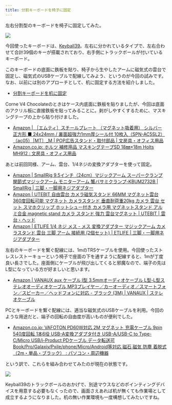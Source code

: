 ```yaml
---
title: 分割キーボードを椅子に固定
---
```


左右分割型のキーボードを椅子に固定してみた。

![](https://i.imgur.com/fCz7lk7h.jpg)

今回使ったキーボードは、[Keyball39](https://shop.yushakobo.jp/products/5357)。左右に分かれているタイプで、左右合わせて合計39個のキーが搭載されており、右手側にトラックボールが付いているキーボード。

このキーボードの底面に鉄板を貼り、椅子から生やしたアームに磁気式の雲台で固定し、磁気式のUSBケーブルで配線してみよう、というのが今回の試みです。なお、以前には別のアプローチとして、机に固定する方法を紹介しました。

- [分割キーボードを机に固定](https://r7kamura.com/articles/2024-04-30-diary)

Corne V4 Chocolateのときはケース内底面に鉄板を貼りましたが、今回は底面のアクリル板に直接鉄板を貼ってみることに。剥がしやすくするために、マスキングテープの上から貼り付けました。

- [Amazon | ［エムティ］スチールプレート （マグネット吸着用） シルバー 正方形 ■ 24x24mm / 裏面超強力1mm厚シール付 10枚入（SPN-AC5SL2）（ac05）［MT］_M | POP広告スタンド・取付部品 | 文房具・オフィス用品](https://www.amazon.co.jp/dp/B0BD78VDSK)
- [Amazon.co.jp: ホルツ 補修用品 マスキングテープSD 18㎜×18m Holts MH912 : 文房具・オフィス用品](https://www.amazon.co.jp/dp/B002CPPTP2)

あとは前回同様、アーム、雲台、1/4ネジの変換アダプターを使って固定。

- [Amazon | SmallRig 9.5インチ（24cm）マジックアーム スーパークランプ 関節式マジックアーム モニターアーム 蟹バサミクランプ-KBUM2732B | SmallRig | 三脚・一脚用ネジアダプター](https://www.amazon.co.jp/dp/B086WF9HZ3)
- [Amazon | UTEBIT 自由雲台 カメラ磁気スタンド 66MM マグネット雲台 360度回転可能 マグネット カメラスタンド 垂直耐荷重20kg カメラ 雲台 セット スマホクリップ ホットシュー付き カメラ用 マグネットスタンド アルミ合金 magnetic stand カメラ スタンド 強力 雲台マグネット | UTEBIT | 雲台・ヘッド](https://www.amazon.co.jp/dp/B09DP2TC4C)
- [Amazon | ETLIFE 1/4 ネジ メス - メス 変換アダプター マジックアーム カメラスタンド 雲台 三脚 アーム 接続用 (2個セット) | ETLIFE | 三脚・一脚用ネジアダプター](https://www.amazon.co.jp/dp/B09JZW17GJ)

左右のキーボードを繋ぐ配線には、1mのTRSケーブルを使用。今回使ったストレスレストーキョーという椅子で座面の下を通すように配線すると、1mが丁度良い長さでした。座面側にケーブルが飛び出してくると邪魔なので、端子の先はL型になっている方が好ましいと思います。

- [Amazon | VANAUX aux ケーブル l型 3.5mmオーディオケーブル L型-L型ステレオオーディオケーブル MP3プレイヤー／カーオーディオ／スマートフォン／スピーカー／ヘッドフォンに対応 - ブラック (3M) | VANAUX | ステレオケーブル](https://www.amazon.co.jp/dp/B09YYJGBCY)

PCとキーボードを繋ぐ配線には、適当な磁気式のUSBケーブルを利用。今回のような用途だと、端子の回転の自由度が高いものが便利でした。

- [Amazon.co.jp: VAFOTON PD60W対応 2M マグネット 充電ケーブル 9pin 540度回転 1本6役 USB-A変換アダプタ付き USB-A/USB-C to Type-C/Micro USB/i-Product PDケーブル データ転送可 Book/Pro/Galaxiy/Pxile/phone/Micro/Android等対応 磁石 磁気 防塵 着脱式（2m・単品・ブラック） : パソコン・周辺機器](https://www.amazon.co.jp/dp/B0CMD7XXYL)

という訳で、これらを組み合わせてみたのが現在の状態です。

![](https://i.imgur.com/8sjsy22h.jpg)

Keyball39のトラックボールのおかげで、別途マウスなどのポインティングデバイスを用意する必要もなくったので、画面さえあれば机が無くても作業場として成立するようになりました。机の無い作業環境も一度構想してみたいですね。
